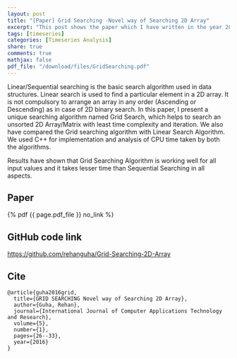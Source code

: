 ```yaml
---
layout: post
title: "[Paper] Grid Searching -Novel way of Searching 2D Array"
excerpt: "This post shows the paper which I have written in the year 2016. It is about the "
tags: [timeseries]
categories: [Timeseries Analysis]
share: true
comments: true
mathjax: false
pdf_file: "/download/files/GridSearching.pdf"
---
```


Linear/Sequential searching is the basic search algorithm used in data structures. Linear search is used to find a particular element in a 2D array. It is not compulsory to arrange an array in any order (Ascending or Descending) as in case of 2D binary search. In this paper, I present a unique searching algorithm named Grid Search, which helps to search an unsorted 2D Array/Matrix with least time complexity and iteration. We also have compared the Grid searching algorithm with Linear Search Algorithm. We used C++ for implementation and analysis of CPU time taken by both the algorithms.

Results have shown that Grid Searching Algorithm is working well for all input values and it takes lesser time than Sequential Searching in all aspects.

## Paper

{% pdf {{ page.pdf_file }} no_link %}

## GitHub code link

https://github.com/rehanguha/Grid-Searching-2D-Array

## Cite

```text
@article{guha2016grid,
  title={GRID SEARCHING Novel way of Searching 2D Array},
  author={Guha, Rehan},
  journal={International Journal of Computer Applications Technology and Research},
  volume={5},
  number={1},
  pages={26--33},
  year={2016}
}
```
